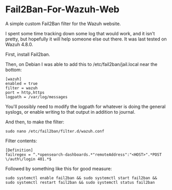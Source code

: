 # Fail2Ban-For-Wazuh-Web
A simple custom Fail2Ban filter for the Wazuh website.

I spent some time tracking down some log that would work, and it isn't pretty, but hopefully it will help someone else out there.  It was last tested on Wazuh 4.8.0.

First, install Fail2ban.

Then, on Debian I was able to add this to /etc/fail2ban/jail.local near the bottom:
```
[wazuh]
enabled	= true
filter = wazuh
port = http,https
logpath = /var/log/messages
```
You'll possibly need to modify the logpath for whatever is doing the general syslogs, or enable writing to that output in addition to journal.

And then, to make the filter:
```
sudo nano /etc/fail2ban/filter.d/wazuh.conf
```

Filter contents:
```
[Definition]
failregex = ^.*opensearch-dashboards.*"remoteAddress":"<HOST>".*POST \/auth\/login 401.*$
```

Followed by something like this for good measure:
```
sudo systemctl enable fail2ban && sudo systemctl start fail2ban && sudo systemctl restart fail2ban && sudo systemctl status fail2ban
```

